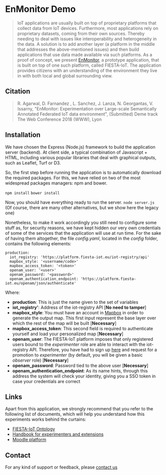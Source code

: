 # EnMonitor Demo

> IoT applications are usually built on top of proprietary platforms that collect data from IoT devices. Furthermore, most applications rely on proprietary datasets, coming from their own sources. Thereby needing to deal with issues like interoperability and heterogeneity in the data. A solution is to add another layer (a platform in the middle that addresses the above-mentioned issues) and then build applications that use data made available via such platforms. As a proof of concept, we present [EnMonitor](http://fiesta-iot.tlmat-unican.es/enmonitor-demo), a prototype application, that is built on top of one such platform, called FIESTA-IoT. The application provides citizens with an understanding of the environment they live in with both local and global surrounding view.

## Citation

> R. Agarwal, D. Farnandez , L. Sanchez, J. Lanza,  N. Georgantas, V. Issarny, "EnMonitor: Experimentation over Large-scale Semantically Annotated Federated IoT data environment", (Submitted) Deme track The Web Conference 2018 (WWW), Lyon

## Installation

We have chosen the Express (Node.js) framework to build the application server (backend). At client side, a typical combination of Javascript + HTML, including various popular libraries that deal with graphical outputs, such as Leaflet, Turf or D3.

So, the first step before running the application is to automatically download the required packages. For this, we have relied on two of the most widespread packages managers: npm and bower.

`npm install`
`bower install`


Now, you should have everything ready to run the server. 
`node server.js`
(Of course, there are many other alternatives, but we show here the legacy one)

Nonetheless, to make it work accordingly you still need to configure some stuff as, for security reasons, we have kept hidden our very own credentials of some of the services that the application will use at run time. For the sake of having them altogether, the file *config.yaml*, located in the *config* folder, contains the following elements:

```
production:
  iot_registry: 'https://platform.fiesta-iot.eu/iot-registry/api'
  mapbox_style: '<username/code>' 
  mapbox_access_token: '<token>'
  openam_user: '<user>'
  openam_password: '<password>'
  openam_authentication_endpoint: 'https://platform.fiesta-iot.eu/openam/json/authenticate'    
```

Where: 
- **production**: This is just the name given to the set of variables
- **iot_registry'**: Address of the iot-registry API [**No need to tamper**]
- **mapbox_style**: You must have an account in [Mapbox](https://www.mapbox.com/) in order to generate the output map. This first input represent the base layer over which the rest of the map will be built [**Necessary**]
- **mapbox_access_token**: This second field is required to authenticate yourself and load your personalized map [**Necessary**]
- **openam_user**: The FIESTA-IoT platform imposes that only registered users bound to the *experimenter* role are able to interact with the iot-registry API. Therefore, you have had to sign up [here](https://platform.fiesta-iot.eu/openam/XUI/#register/) and request for a promotion to *experimenter* (by default, you will be given a basic *observer* role) [**Necessary**]
- **openam_password**: Password tied to the above user [**Necessary**]
- **openam_authentication_endpoint**: As its name hints, through this address the system will check your identity, giving you a SSO token in case your credentials are correct

## Links

Apart from this application, we strongly recommend that you refer to the following list of documents, which will help you understand how this experiments works behind the curtains:

- [FIESTA-IoT Ontology](http://ontology.fiesta-iot.eu)
- [Handbook for experimenters and extensions](http://moodle.fiesta-iot.eu/pluginfile.php/711/mod_resource/content/5/FIESTA-IoT_Handbook4ThirdParties_v4.0.pdf)
- [Moodle platform](http://moodle.fiesta-iot.eu/)

## Contact

For any kind of support or feedback, please [contact us](http://fiesta-iot.eu/index.php/support/)









